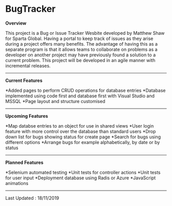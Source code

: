 # BugTracker



**Overview**

This project is a Bug or Issue Tracker Wesbite developed by Matthew Shaw for Sparta Global. Having a portal to keep track of issues as they arise during a project offers many benefits. The advantage of having this as a separate program is that it allows teams to collaborate on problems as a developer on another project may have previously found a solution to a current problem. This project will be developed in an agile manner with incremental releases. 
___
**Current Features**

*Added pages to perform CRUD operations for database entries
*Database implemented using code first and database first with Visual Studio and MSSQL
*Page layout and structure customised
___
**Upcoming Features**

*Map databse entries to an object for use in shared views
*User login feature with more control over the database than standard users
*Drop down list for bugs showing status for create page
*Search for bugs using different options
*Arrange bugs for example alphabetically, by date or by status
___
**Planned Features**

*Selenium automated testing
*Unit tests for controller actions
*Unit tests for user input
*Deployment database using Radis or Azure
*JavaScript animations
___
Last Updated : 18/11/2019
